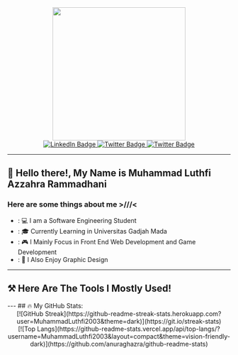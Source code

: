 <div id="header" align="center">
  <img src="https://media.giphy.com/media/k0ijJhqrUP4T2EvmJ1/giphy.gif" width="300"/>
</div>


<div id="badges" align="center">
  <a href="https://www.linkedin.com/in/muhluthfiar/">
    <img src="https://img.shields.io/badge/LinkedIn-blue?style=for-the-badge&logo=linkedin&logoColor=white" alt="LinkedIn Badge"/>
  </a>
  <a href="https://twitter.com/muhluthfiar">
    <img src="https://img.shields.io/badge/Twitter-blue?style=for-the-badge&logo=twitter&logoColor=white" alt="Twitter Badge"/>
  </a>
  <a href="https://www.instagram.com/muhluthfiar_/">
    <img src="https://img.shields.io/badge/Instagram-blueviolet?style=for-the-badge&logo=instagram&logoColor=white" alt="Twitter Badge"/>
  </a>
</div>

<div id="count" align="center">
  <img src="https://komarev.com/ghpvc/?username=muhammadluthfi2003&style=flat-square&color=blue" alt=""/>
</div>

---
## 👋 Hello there!, My Name is Muhammad Luthfi Azzahra Rammadhani 
### Here are some things about me >///<
- : 💻 I am a Software Engineering Student
- : 🎓 Currently Learning in Universitas Gadjah Mada
- : 🎮 I Mainly Focus in Front End Web Development and Game Development
- : 🎨 I Also Enjoy Graphic Design
---
## ⚒️ Here Are The Tools I Mostly Used!
<div id='tools'>
</div>
---
## 🔥 My GitHub Stats:
<div id='stats' align='center'>
  [![GitHub Streak](https://github-readme-streak-stats.herokuapp.com?user=MuhammadLuthfi2003&theme=dark)](https://git.io/streak-stats)
</div>
<div id='stats-2' align='center'>
  [![Top Langs](https://github-readme-stats.vercel.app/api/top-langs/?username=MuhammadLuthfi2003&layout=compact&theme=vision-friendly-dark)](https://github.com/anuraghazra/github-readme-stats)
</div>

